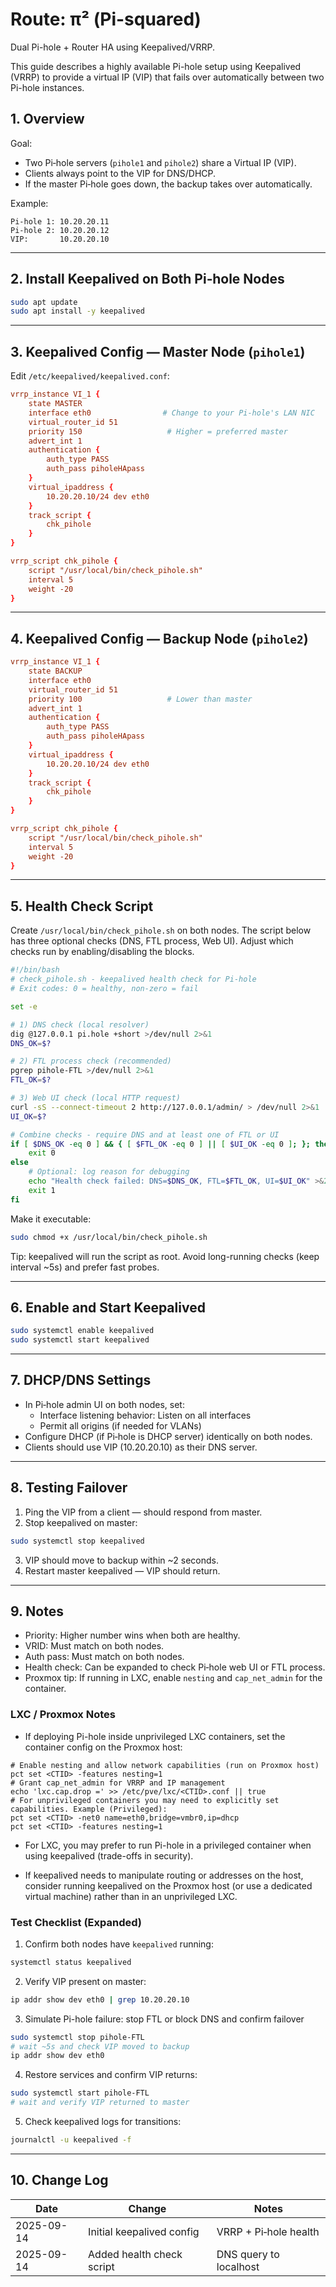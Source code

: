# Route: π² (Pi-squared)

Dual Pi-hole + Router HA using Keepalived/VRRP.

This guide describes a highly available Pi-hole setup using Keepalived (VRRP) to provide a virtual IP (VIP) that fails over automatically between two Pi-hole instances.

## 1. Overview

Goal:

- Two Pi‑hole servers (`pihole1` and `pihole2`) share a Virtual IP (VIP).
- Clients always point to the VIP for DNS/DHCP.
- If the master Pi‑hole goes down, the backup takes over automatically.

Example:

```plaintext
Pi‑hole 1: 10.20.20.11
Pi‑hole 2: 10.20.20.12
VIP:       10.20.20.10
```

---

## 2. Install Keepalived on Both Pi‑hole Nodes

```bash
sudo apt update
sudo apt install -y keepalived
```

---

## 3. Keepalived Config — Master Node (`pihole1`)

Edit `/etc/keepalived/keepalived.conf`:

```conf
vrrp_instance VI_1 {
	state MASTER
	interface eth0                # Change to your Pi-hole's LAN NIC
	virtual_router_id 51
	priority 150                   # Higher = preferred master
	advert_int 1
	authentication {
		auth_type PASS
		auth_pass piholeHApass
	}
	virtual_ipaddress {
		10.20.20.10/24 dev eth0
	}
	track_script {
		chk_pihole
	}
}

vrrp_script chk_pihole {
	script "/usr/local/bin/check_pihole.sh"
	interval 5
	weight -20
}
```

---

## 4. Keepalived Config — Backup Node (`pihole2`)

```conf
vrrp_instance VI_1 {
	state BACKUP
	interface eth0
	virtual_router_id 51
	priority 100                   # Lower than master
	advert_int 1
	authentication {
		auth_type PASS
		auth_pass piholeHApass
	}
	virtual_ipaddress {
		10.20.20.10/24 dev eth0
	}
	track_script {
		chk_pihole
	}
}

vrrp_script chk_pihole {
	script "/usr/local/bin/check_pihole.sh"
	interval 5
	weight -20
}
```

---

## 5. Health Check Script

Create `/usr/local/bin/check_pihole.sh` on both nodes. The script below has three optional checks (DNS, FTL process, Web UI). Adjust which checks run by enabling/disabling the blocks.

```bash
#!/bin/bash
# check_pihole.sh - keepalived health check for Pi-hole
# Exit codes: 0 = healthy, non-zero = fail

set -e

# 1) DNS check (local resolver)
dig @127.0.0.1 pi.hole +short >/dev/null 2>&1
DNS_OK=$?

# 2) FTL process check (recommended)
pgrep pihole-FTL >/dev/null 2>&1
FTL_OK=$?

# 3) Web UI check (local HTTP request)
curl -sS --connect-timeout 2 http://127.0.0.1/admin/ > /dev/null 2>&1
UI_OK=$?

# Combine checks - require DNS and at least one of FTL or UI
if [ $DNS_OK -eq 0 ] && { [ $FTL_OK -eq 0 ] || [ $UI_OK -eq 0 ]; }; then
	exit 0
else
	# Optional: log reason for debugging
	echo "Health check failed: DNS=$DNS_OK, FTL=$FTL_OK, UI=$UI_OK" >&2
	exit 1
fi
```

Make it executable:

```bash
sudo chmod +x /usr/local/bin/check_pihole.sh
```

Tip: keepalived will run the script as root. Avoid long-running checks (keep interval ~5s) and prefer fast probes.

---

## 6. Enable and Start Keepalived

```bash
sudo systemctl enable keepalived
sudo systemctl start keepalived
```

---

## 7. DHCP/DNS Settings

- In Pi‑hole admin UI on both nodes, set:
  - Interface listening behavior: Listen on all interfaces
  - Permit all origins (if needed for VLANs)
- Configure DHCP (if Pi‑hole is DHCP server) identically on both nodes.
- Clients should use VIP (10.20.20.10) as their DNS server.

---

## 8. Testing Failover

1. Ping the VIP from a client — should respond from master.
2. Stop keepalived on master:

```bash
sudo systemctl stop keepalived
```

3. VIP should move to backup within ~2 seconds.
4. Restart master keepalived — VIP should return.

---

## 9. Notes

- Priority: Higher number wins when both are healthy.
- VRID: Must match on both nodes.
- Auth pass: Must match on both nodes.
- Health check: Can be expanded to check Pi‑hole web UI or FTL process.
- Proxmox tip: If running in LXC, enable `nesting` and `cap_net_admin` for the container.

### LXC / Proxmox Notes

- If deploying Pi-hole inside unprivileged LXC containers, set the container config on the Proxmox host:

```
# Enable nesting and allow network capabilities (run on Proxmox host)
pct set <CTID> -features nesting=1
# Grant cap_net_admin for VRRP and IP management
echo 'lxc.cap.drop =' >> /etc/pve/lxc/<CTID>.conf || true
# For unprivileged containers you may need to explicitly set capabilities. Example (Privileged):
pct set <CTID> -net0 name=eth0,bridge=vmbr0,ip=dhcp
pct set <CTID> -features nesting=1
```

- For LXC, you may prefer to run Pi-hole in a privileged container when using keepalived (trade-offs in security).

- If keepalived needs to manipulate routing or addresses on the host, consider running keepalived on the Proxmox host (or use a dedicated virtual machine) rather than in an unprivileged LXC.

### Test Checklist (Expanded)

1. Confirm both nodes have `keepalived` running:

```bash
systemctl status keepalived
```

2. Verify VIP present on master:

```bash
ip addr show dev eth0 | grep 10.20.20.10
```

3. Simulate Pi-hole failure: stop FTL or block DNS and confirm failover

```bash
sudo systemctl stop pihole-FTL
# wait ~5s and check VIP moved to backup
ip addr show dev eth0
```

4. Restore services and confirm VIP returns:

```bash
sudo systemctl start pihole-FTL
# wait and verify VIP returned to master
```

5. Check keepalived logs for transitions:

```bash
journalctl -u keepalived -f
```

---

## 10. Change Log

| Date       | Change                    | Notes                  |
|------------|---------------------------|------------------------|
| 2025-09-14 | Initial keepalived config | VRRP + Pi‑hole health  |
| 2025-09-14 | Added health check script | DNS query to localhost |
